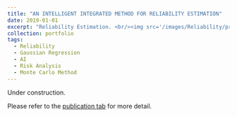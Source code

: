 ```yaml
---
title: "AN INTELLIGENT INTEGRATED METHOD FOR RELIABILITY ESTIMATION"
date: 2019-01-01
excerpt: "Reliability Estimation. <br/><img src='/images/Reliability/presentation.gif' width='300'>"
collection: portfolio
tags:
  - Reliability
  - Gaussian Regression
  - AI
  - Risk Analysis
  - Monte Carlo Method
---
```


Under construction. 

Please refer to the [publication tab](/publications) for more detail.